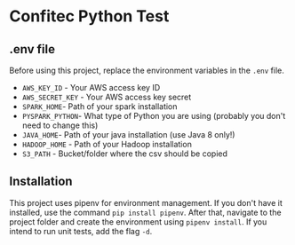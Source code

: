 # Confitec Python Test

## .env file

Before using this project, replace the environment variables in the `.env` file.

- `AWS_KEY_ID` - Your AWS access key ID
- `AWS_SECRET_KEY` - Your AWS access key secret
- `SPARK_HOME`- Path of your spark installation
- `PYSPARK_PYTHON`- What type of Python you are using (probably you don't need to change this)
- `JAVA_HOME`- Path of your java installation (use Java 8 only!)
- `HADOOP_HOME` - Path of your Hadoop installation
- `S3_PATH` - Bucket/folder where the csv should be copied

## Installation

This project uses pipenv for environment management. If you don't have it installed, use the
command `pip install pipenv`.
After that, navigate to the project folder and create the environment using `pipenv install`. If you intend to run unit
tests, add the flag `-d`.
